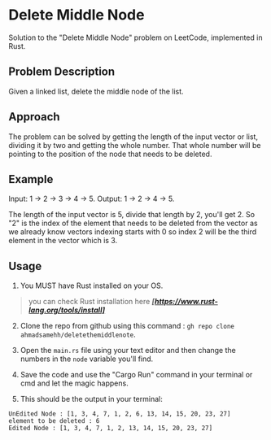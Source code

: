 # Delete Middle Node

Solution to the "Delete Middle Node" problem on LeetCode, implemented in Rust.

## Problem Description

Given a linked list, delete the middle node of the list.

## Approach
The problem can be solved by getting the length of the input vector or list, dividing it by two and getting the whole number.
That whole number will be pointing to the position of the node that needs to be deleted.

## Example

Input: 1 -> 2 -> 3 -> 4 -> 5.
Output: 1 -> 2 -> 4 -> 5.

The length of the input vector is 5, divide that length by 2, you'll get 2.
So "2" is the index of the element that needs to be deleted from the vector as we already know vectors indexing starts with 0 so index 2 will be the third element in the vector which is 3.

## Usage

1. You MUST have Rust installed on your OS.
>you can check Rust installation here ***[https://www.rust-lang.org/tools/install]***

2. Clone the repo from github using this command : 
`gh repo clone ahmadsamehh/deletethemiddlenote`.

3. Open the `main.rs` file using your text editor and then change the numbers in the `node` variable you'll find.
4. Save the code and use the "Cargo Run" command in your terminal or cmd and let the magic happens.
5. This should be the output in your terminal:
```
UnEdited Node : [1, 3, 4, 7, 1, 2, 6, 13, 14, 15, 20, 23, 27]
element to be deleted : 6
Edited Node : [1, 3, 4, 7, 1, 2, 13, 14, 15, 20, 23, 27]
```




